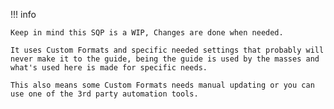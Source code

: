 <!-- markdownlint-disable MD041-->
!!! info

    Keep in mind this SQP is a WIP, Changes are done when needed.

    It uses Custom Formats and specific needed settings that probably will never make it to the guide, being the guide is used by the masses and what's used here is made for specific needs.

    This also means some Custom Formats needs manual updating or you can use one of the 3rd party automation tools.
<!-- markdownlint-enable MD041-->
